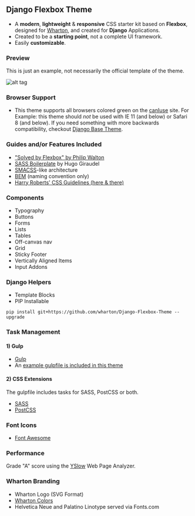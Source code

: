 ## Django Flexbox Theme
- A <strong>modern</strong>, <strong>lightweight</strong> & <strong>responsive</strong> CSS starter kit based on <strong>Flexbox</strong>, designed for <a href="https://www.wharton.upenn.edu">Wharton</a>, and created for <strong>Django</strong> Applications.
- Created to be a <strong>starting point</strong>, not a complete UI framework.
- Easily <strong>customizable</strong>.

### Preview
This is just an example, not necessarily the official template of the theme.

![alt tag](https://github.com/wharton/django-flexbox-theme/blob/master/preview.png)

### Browser Support
- This theme supports all browsers colored green on the <a href="http://caniuse.com/#search=flexbox">canIuse</a> site. For Example: this theme should <em>not</em> be used with IE 11 (and below) or Safari 8 (and below). If you need something with more backwards compatibility, checkout <a href="https://github.com/wharton/django-base-theme">Django Base Theme</a>.

### Guides and/or Features Included
- <a href="http://philipwalton.github.io/solved-by-flexbox">"Solved by Flexbox" by Philip Walton</a>
- <a href="https://github.com/HugoGiraudel/sass-boilerplate">SASS Boilerplate</a> by Hugo Giraudel
- <a href="https://smacss.com">SMACSS</a>-like architecture
- <a href="http://getbem.com/introduction">BEM</a> (naming convention only)
- <a href="http://cssguidelin.es">Harry Roberts' CSS Guidelines (here & there)</a>

### Components
- Typography
- Buttons
- Forms
- Lists
- Tables
- Off-canvas nav
- Grid
- Sticky Footer
- Vertically Aligned Items
- Input Addons


### Django Helpers
- Template Blocks
- PIP Installable
<pre><code>pip install git+https://github.com/wharton/Django-Flexbox-Theme --upgrade</code></pre>

### Task Management

#### 1) Gulp
- <a href="http://gulpjs.com">Gulp</a>
- An <a href="https://raw.githubusercontent.com/wharton/django-flexbox-theme/master/gulpfile.js">example gulpfile is included in this theme</a>

#### 2) CSS Extensions
The gulpfile includes tasks for SASS, PostCSS or both.

- <a href="http://sass-lang.com">SASS</a>
- <a href="http://postcss.org">PostCSS</a>

### Font Icons
- <a href="https://fortawesome.github.io/Font-Awesome">Font Awesome</a>

### Performance
Grade "A" score using the <a href="http://yslow.org">YSlow</a> Web Page Analyzer.

### Wharton Branding 
- Wharton Logo (SVG Format)
- <a href="https://standards.wharton.upenn.edu/color">Wharton Colors</a>
- Helvetica Neue and Palatino Linotype served via Fonts.com

